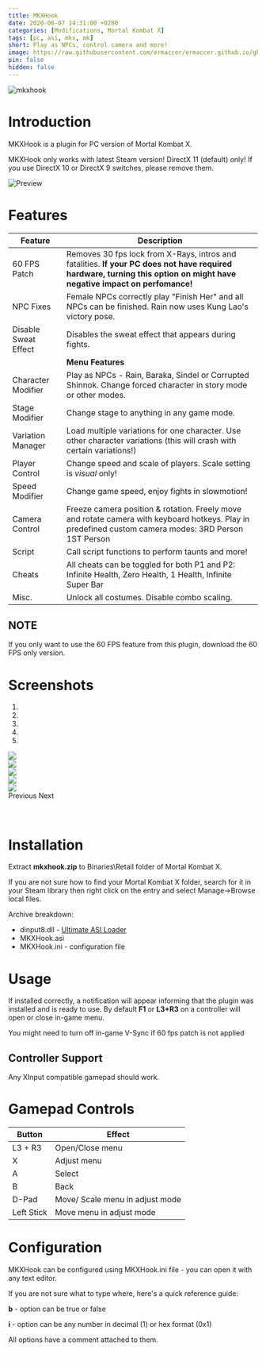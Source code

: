 ```yaml
---
title: MKXHook
date: 2020-06-07 14:31:00 +0200
categories: [Modifications, Mortal Kombat X]
tags: [pc, asi, mkx, mk]   
short: Play as NPCs, control camera and more!
image: https://raw.githubusercontent.com/ermaccer/ermaccer.github.io/gh-pages/assets/mods/mkx/mkxhook/3.jpg
pin: false
hidden: false
---
```


<img class="img-fluid mx-auto" alt="mkxhook" src="https://raw.githubusercontent.com/ermaccer/ermaccer.github.io/gh-pages/assets/projects/mkxhook_logo_export.png">

# Introduction
MKXHook is a plugin for PC version of Mortal Kombat X.



<div class="alert bg-dark">
 MKXHook only works with latest Steam version!
 DirectX 11 (default) only! If you use DirectX 10 or DirectX 9 switches, please remove them.
</div>

![Preview](https://raw.githubusercontent.com/ermaccer/ermaccer.github.io/gh-pages/assets/mods/mkx/mkxhook/1.jpg)

# Features

| Feature | Description |
| --- | --- |
|60 FPS Patch| Removes 30 fps lock from X-Rays, intros and fatalities. **If your PC does not have required hardware, turning this option on might have negative impact on perfomance!**  |
|NPC Fixes | Female NPCs correctly play "Finish Her" and all NPCs can be finished.  Rain now uses Kung Lao's victory pose.  |
|Disable Sweat Effect | Disables the sweat effect that appears during fights.  |
| | **Menu Features**| 
|Character Modifier| Play as NPCs - Rain, Baraka, Sindel or Corrupted Shinnok. Change forced character in story mode or other modes. |
|Stage Modifier| Change stage to anything in any game mode.  |
|Variation Manager| Load multiple variations for one character. Use other character variations (this will crash with certain variations!)   |
|Player Control| Change speed and scale of players.  Scale setting is *visual* only!  |
|Speed Modifier| Change game speed, enjoy fights in slowmotion!  |
|Camera Control| Freeze camera position & rotation. Freely move and rotate camera with keyboard hotkeys. Play in predefined custom camera modes: 3RD Person 1ST Person    |
|Script| Call script functions to perform taunts and more! |
|Cheats| All cheats can be toggled for both P1 and P2: Infinite Health, Zero Health, 1 Health, Infinite Super Bar  |
|Misc.| Unlock all costumes. Disable combo scaling.  |

## NOTE

If you only want to use the 60 FPS feature from this plugin, download the 60 FPS only version.


# Screenshots

<div id="carouselScreenshots" class="carousel slide" data-ride="carousel">
  <ol class="carousel-indicators">
    <li data-target="#carouselScreenshots" data-slide-to="0" class="active"></li>
    <li data-target="#carouselScreenshots" data-slide-to="1"></li>
    <li data-target="#carouselScreenshots" data-slide-to="2"></li>
	<li data-target="#carouselScreenshots" data-slide-to="3"></li>
    <li data-target="#carouselScreenshots" data-slide-to="4"></li>
  </ol>
  <div class="carousel-inner">
    <div class="carousel-item active">
      <img class="d-block w-100" src="https://raw.githubusercontent.com/ermaccer/ermaccer.github.io/gh-pages/assets/mods/mkx/mkxhook/2.jpg">
    </div>
    <div class="carousel-item">
      <img class="d-block w-100" src="https://raw.githubusercontent.com/ermaccer/ermaccer.github.io/gh-pages/assets/mods/mkx/mkxhook/3.jpg">
    </div>
    <div class="carousel-item">
      <img class="d-block w-100" src="https://raw.githubusercontent.com/ermaccer/ermaccer.github.io/gh-pages/assets/mods/mkx/mkxhook/4.jpg">
    </div>
	<div class="carousel-item">
      <img class="d-block w-100" src="https://raw.githubusercontent.com/ermaccer/ermaccer.github.io/gh-pages/assets/mods/mkx/mkxhook/5.jpg">
    </div>
	<div class="carousel-item">
      <img class="d-block w-100" src="https://raw.githubusercontent.com/ermaccer/ermaccer.github.io/gh-pages/assets/mods/mkx/mkxhook/6.jpg">
    </div>
  </div>
  <a class="carousel-control-prev" href="#carouselScreenshots" style="text-decoration: none;" role="button" data-slide="prev">
    <span class="carousel-control-prev-icon" aria-hidden="true"></span>
    <span class="sr-only">Previous</span>
  </a>
  <a class="carousel-control-next" href="#carouselScreenshots" style="text-decoration: none;" role="button" data-slide="next">
    <span class="carousel-control-next-icon" aria-hidden="true"></span>
    <span class="sr-only">Next</span>
  </a>
</div>

<a class="btn btn-block btn-dark bg-dark text-gray btn-lg" style="color: white;" href="https://github.com/ermaccer/MKXHook/releases/latest/download/mkxhook.zip" role="button">
<i class="fas fa-download"></i>
Download
</a>
<a class="btn btn-block btn-dark bg-dark text-gray btn-lg" style="color: white;" href="https://github.com/ermaccer/MKXHook/releases/latest/download/mkxhook_60only.zip" role="button">
<i class="fas fa-download"></i>
Download (60 FPS Patch only)
</a>
<br>
<a class="btn btn-block btn-dark bg-dark text-gray btn-lg" style="color: white;" href="https://github.com/ermaccer/MKXHook/" role="button">
<i class="fab fa-github"></i>
Source
</a>

# Installation 

Extract **mkxhook.zip** to Binaries\Retail folder of Mortal Kombat X.

If you are not sure how to find your Mortal Kombat X folder, search for it in your Steam library then right click on the entry and select Manage->Browse local files.

Archive breakdown:

 - dinput8.dll - [Ultimate ASI Loader](https://github.com/ThirteenAG/Ultimate-ASI-Loader/)
 - MKXHook.asi 
 - MKXHook.ini - configuration file


# Usage

If installed correctly, a notification will appear informing that the plugin was installed
and is ready to use. By default **F1** or **L3+R3** on a controller will open or close in-game menu.

<div class="alert bg-dark">
	You might need to turn off in-game V-Sync if 60 fps patch is not applied
</div>



## Controller Support
Any XInput compatible gamepad should work.

# Gamepad Controls

| Button | Effect |
| --- | --- |
| L3 + R3 | Open/Close menu|
| X | Adjust menu|
| A | Select |
| B | Back |
| D-Pad | Move/ Scale menu in adjust mode |
| Left Stick | Move menu in adjust mode |



# Configuration

MKXHook can be configured using MKXHook.ini file - you can open it with any text editor.


If you are not sure what to type where, here's a quick reference guide:

**b** - option can be true or false

**i** - option can be any number in decimal (1) or hex format (0x1)

All options have a comment attached to them.

<a class="btn btn-block btn-dark bg-dark text-gray btn-lg" style="color: white;" href="https://steamcommunity.com/sharedfiles/filedetails/?id=2283967358" role="button">
<i class="fab fa-steam"></i>
Steam Guide
</a>




